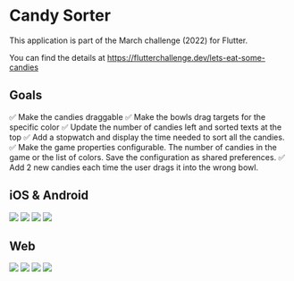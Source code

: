 # Candy Sorter

This application is part of the March challenge (2022) for Flutter.

You can find the details at https://flutterchallenge.dev/lets-eat-some-candies

## Goals

✅ Make the candies draggable
✅ Make the bowls drag targets for the specific color
✅ Update the number of candies left and sorted texts at the top
✅ Add a stopwatch and display the time needed to sort all the candies.
✅ Make the game properties configurable. The number of candies in the game or the list of colors. Save the configuration as shared preferences.
✅ Add 2 new candies each time the user drags it into the wrong bowl.

## iOS & Android

![](https://github.com/deam91/candy_sorter/blob/main/assets/images/phone1.png?raw=true)
![](https://github.com/deam91/candy_sorter/blob/main/assets/images/phone2.png?raw=true)
![](https://github.com/deam91/candy_sorter/blob/main/assets/images/phone3.png?raw=true)
![](https://github.com/deam91/candy_sorter/blob/main/assets/images/phone4.png?raw=true)

## Web

![](https://github.com/deam91/candy_sorter/blob/main/assets/images/web1.png?raw=true)
![](https://github.com/deam91/candy_sorter/blob/main/assets/images/web2.png?raw=true)
![](https://github.com/deam91/candy_sorter/blob/main/assets/images/web3.png?raw=true)
![](https://github.com/deam91/candy_sorter/blob/main/assets/images/web4.png?raw=true)
